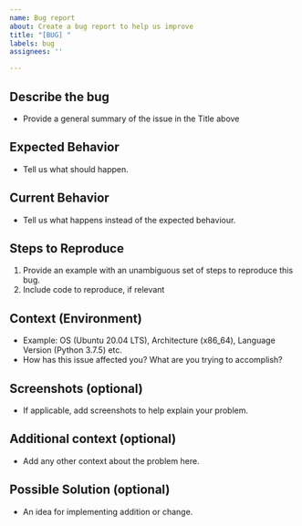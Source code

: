 ```yaml
---
name: Bug report
about: Create a bug report to help us improve
title: "[BUG] "
labels: bug
assignees: ''

---
```


## Describe the bug
- Provide a general summary of the issue in the Title above


## Expected Behavior
- Tell us what should happen.


## Current Behavior
- Tell us what happens instead of the expected behaviour.


## Steps to Reproduce
1. Provide an example with an unambiguous set of steps to reproduce this bug.
2. Include code to reproduce, if relevant


## Context (Environment)
- Example: OS (Ubuntu 20.04 LTS), Architecture (x86_64), Language Version (Python 3.7.5) etc.
- How has this issue affected you? What are you trying to accomplish?


## Screenshots (optional)
- If applicable, add screenshots to help explain your problem.


## Additional context (optional)
- Add any other context about the problem here.


## Possible Solution (optional)
- An idea for implementing addition or change.
